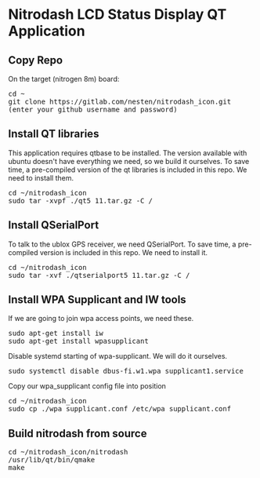# Nitrodash LCD Status Display QT Application

## Copy Repo
On the target (nitrogen 8m) board:
<pre>
cd ~
git clone https://gitlab.com/nesten/nitrodash_icon.git
(enter your github username and password)
</pre>

## Install QT libraries
This application requires qtbase to be installed.  The version available with ubuntu doesn't have everything we need, so we build it ourselves.  To save time, a pre-compiled version of the qt libraries is included in this repo.  We need to install them.
<pre>
cd ~/nitrodash_icon
sudo tar -xvpf ./qt5_11.tar.gz -C /
</pre>

## Install QSerialPort
To talk to the ublox GPS receiver, we need QSerialPort.  To save time, a pre-compiled version is included in this repo.  We need to install it.
<pre>
cd ~/nitrodash_icon
sudo tar -xvf ./qtserialport5_11.tar.gz -C /
</pre>

## Install WPA Supplicant and IW tools
If we are going to join wpa access points, we need these.
<pre>
sudo apt-get install iw
sudo apt-get install wpasupplicant
</pre>
Disable systemd starting of wpa-supplicant.  We will do it ourselves.
<pre>
sudo systemctl disable dbus-fi.w1.wpa_supplicant1.service
</pre>
Copy our wpa_supplicant config file into position
<pre>
cd ~/nitrodash_icon
sudo cp ./wpa_supplicant.conf /etc/wpa_supplicant.conf
</pre>

## Build nitrodash from source
<pre>
cd ~/nitrodash_icon/nitrodash
/usr/lib/qt/bin/qmake
make
</pre>

